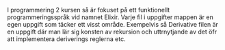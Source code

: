 I programmering 2 kursen så är fokuset på ett funktionellt programmeringsspråk vid namnet Elixir. Varje fil i uppgifter mappen är en egen uppgift som täcker ett visst område. Exempelvis så Derivative filen är en uppgift där man lär sig konsten av rekursion och uttrnytjande av det öfr att implementera deriverings reglerna etc.  
